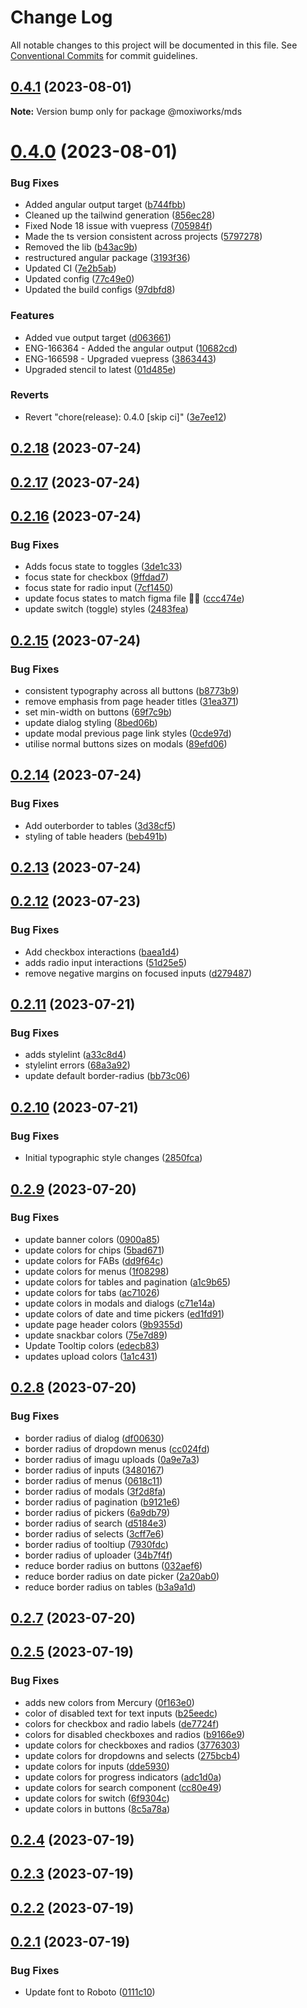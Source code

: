 # Change Log

All notable changes to this project will be documented in this file.
See [Conventional Commits](https://conventionalcommits.org) for commit guidelines.

## [0.4.1](https://github.com/moxiworks/mds/compare/0.4.0...0.4.1) (2023-08-01)

**Note:** Version bump only for package @moxiworks/mds





# [0.4.0](https://github.com/moxiworks/mds/compare/0.3.0...0.4.0) (2023-08-01)


### Bug Fixes

* Added angular output target ([b744fbb](https://github.com/moxiworks/mds/commit/b744fbbee6a7319705079c29ca640183d0183182))
* Cleaned up the tailwind generation ([856ec28](https://github.com/moxiworks/mds/commit/856ec2895af89b4da226e9fdf0aa3e2543b0fbfe))
* Fixed Node 18 issue with vuepress ([705984f](https://github.com/moxiworks/mds/commit/705984f592e6e9edc1286f9b35c4158f23afd456))
* Made the ts version consistent across projects ([5797278](https://github.com/moxiworks/mds/commit/57972782d725f0c36c4dee6e99e3136e2a66b805))
* Removed the lib ([b43ac9b](https://github.com/moxiworks/mds/commit/b43ac9b8864736421a7f527c697174237606d0ed))
* restructured angular package ([3193f36](https://github.com/moxiworks/mds/commit/3193f36f2b2cf404996dd4cf11a775e61e78f0d2))
* Updated CI ([7e2b5ab](https://github.com/moxiworks/mds/commit/7e2b5ab96417f2906c205dda9acc543e62ac77ef))
* Updated config ([77c49e0](https://github.com/moxiworks/mds/commit/77c49e077b063042bea89feaedce5e8c27fc9d3e))
* Updated the build configs ([97dbfd8](https://github.com/moxiworks/mds/commit/97dbfd80cb5c63fb52d45486d8efee659664dca2))


### Features

* Added vue output target ([d063661](https://github.com/moxiworks/mds/commit/d06366197aed15b700eee88ee04e54bd5da01d39))
* ENG-166364 - Added the angular output ([10682cd](https://github.com/moxiworks/mds/commit/10682cd71e9a79cdb95854bcf34ec2ad3614e63a))
* ENG-166598 - Upgraded vuepress ([3863443](https://github.com/moxiworks/mds/commit/38634439899963545077b264325a4b59205c5569))
* Upgraded stencil to latest ([01d485e](https://github.com/moxiworks/mds/commit/01d485ecef4339e084c7965e4a36b33ad2ec41de))


### Reverts

* Revert "chore(release): 0.4.0 [skip ci]" ([3e7ee12](https://github.com/moxiworks/mds/commit/3e7ee123d6322ae9f0e3bd1220b5eb730c939bc6))





## [0.2.18](https://github.com/moxiworks/mds/compare/0.2.17...0.2.18) (2023-07-24)



## [0.2.17](https://github.com/moxiworks/mds/compare/0.2.16...0.2.17) (2023-07-24)



## [0.2.16](https://github.com/moxiworks/mds/compare/0.2.15...0.2.16) (2023-07-24)


### Bug Fixes

* Adds focus state to toggles ([3de1c33](https://github.com/moxiworks/mds/commit/3de1c33f257be51227e22c57d702da5e7b675daf))
* focus state for checkbox ([9ffdad7](https://github.com/moxiworks/mds/commit/9ffdad72838972a4439675f6b805f8fc4ec4d083))
* focus state for radio input ([7cf1450](https://github.com/moxiworks/mds/commit/7cf145080c0eeacc238d76b9161730cbfeab0683))
* update focus states to match figma file 🤦‍♂️ ([ccc474e](https://github.com/moxiworks/mds/commit/ccc474e2468226218f993228b614e29de519c430))
* update switch (toggle) styles ([2483fea](https://github.com/moxiworks/mds/commit/2483fea5c57dba9f945e0022a966dc1ab9344c7c))



## [0.2.15](https://github.com/moxiworks/mds/compare/0.2.14...0.2.15) (2023-07-24)


### Bug Fixes

* consistent typography across all buttons ([b8773b9](https://github.com/moxiworks/mds/commit/b8773b957529c5446928c36d307d9174540778ae))
* remove emphasis from page header titles ([31ea371](https://github.com/moxiworks/mds/commit/31ea3711424d4a4374045842afe2b55f19572d2a))
* set min-width on buttons ([69f7c9b](https://github.com/moxiworks/mds/commit/69f7c9b6b57914326f4cfa03334c0af4ce82bb74))
* update dialog styling ([8bed06b](https://github.com/moxiworks/mds/commit/8bed06bd4f0aeb66cb082ed3747bb630ec5b24aa))
* update modal previous page link styles ([0cde97d](https://github.com/moxiworks/mds/commit/0cde97d42b2a67503d9c81267287cdea74f45e4f))
* utilise normal buttons sizes on modals ([89efd06](https://github.com/moxiworks/mds/commit/89efd06bfdc01297d12a904d3858e884669403bf))



## [0.2.14](https://github.com/moxiworks/mds/compare/0.2.13...0.2.14) (2023-07-24)


### Bug Fixes

* Add outerborder to tables ([3d38cf5](https://github.com/moxiworks/mds/commit/3d38cf58c8dc41cd8a5428ed69738c8ccde51033))
* styling of table headers ([beb491b](https://github.com/moxiworks/mds/commit/beb491ba7ba13334ad3a80152cdb4c76a22e72f7))



## [0.2.13](https://github.com/moxiworks/mds/compare/0.2.12...0.2.13) (2023-07-24)



## [0.2.12](https://github.com/moxiworks/mds/compare/0.2.11...0.2.12) (2023-07-23)


### Bug Fixes

* Add checkbox interactions ([baea1d4](https://github.com/moxiworks/mds/commit/baea1d4a7c5c932baeaa17227fbf5b2204797983))
* adds radio input interactions ([51d25e5](https://github.com/moxiworks/mds/commit/51d25e51775154205e67fd27166df674d19afa77))
* remove negative margins on focused inputs ([d279487](https://github.com/moxiworks/mds/commit/d279487d239d819ee0f27924fafb486124f02f79))



## [0.2.11](https://github.com/moxiworks/mds/compare/0.2.10...0.2.11) (2023-07-21)


### Bug Fixes

* adds stylelint ([a33c8d4](https://github.com/moxiworks/mds/commit/a33c8d4100641dd398857dedfe88d962e4fa84f9))
* stylelint errors ([68a3a92](https://github.com/moxiworks/mds/commit/68a3a92c6a3658a25fa5aad14e16fbedc80e14f4))
* update default border-radius ([bb73c06](https://github.com/moxiworks/mds/commit/bb73c06b17586f3c46df4791f06f4033131d3531))



## [0.2.10](https://github.com/moxiworks/mds/compare/0.2.9...0.2.10) (2023-07-21)


### Bug Fixes

* Initial typographic style changes ([2850fca](https://github.com/moxiworks/mds/commit/2850fca1f94eafdec15b79f83db6d243143f00db))



## [0.2.9](https://github.com/moxiworks/mds/compare/0.2.8...0.2.9) (2023-07-20)


### Bug Fixes

* update banner colors ([0900a85](https://github.com/moxiworks/mds/commit/0900a85500ae6f9a179591a4848be9de715c71aa))
* update colors for chips ([5bad671](https://github.com/moxiworks/mds/commit/5bad6715f3a71580829a7b1a6d5868ec6a5255b1))
* update colors for FABs ([dd9f64c](https://github.com/moxiworks/mds/commit/dd9f64c27d4a51a533825e451ad88b2cf74b86bd))
* update colors for menus ([1f08298](https://github.com/moxiworks/mds/commit/1f082986e0f5453dd56533e3892939c4519cb7cf))
* update colors for tables and pagination ([a1c9b65](https://github.com/moxiworks/mds/commit/a1c9b6528f6d767e0a5ed4294c8ab24e1df11b77))
* update colors for tabs ([ac71026](https://github.com/moxiworks/mds/commit/ac710261df9a4dbfd01b415544d7f82d213dda30))
* update colors in modals and dialogs ([c71e14a](https://github.com/moxiworks/mds/commit/c71e14af976b13bfee13d9c1bc6957690dd1fb79))
* update colors of date and time pickers ([ed1fd91](https://github.com/moxiworks/mds/commit/ed1fd91c399658698a89688ea5109700976c24ef))
* update page header colors ([9b9355d](https://github.com/moxiworks/mds/commit/9b9355de429e1b4a5ec91001d073f8f13c0345fe))
* update snackbar colors ([75e7d89](https://github.com/moxiworks/mds/commit/75e7d89ccb5adcc543fbc2f71b4f3b73d026a339))
* Update Tooltip colors ([edecb83](https://github.com/moxiworks/mds/commit/edecb83843d48bdcee3366fb0ff0072c751a4c89))
* updates upload colors ([1a1c431](https://github.com/moxiworks/mds/commit/1a1c4315ed5f694eac641afb86544bc16a9f269c))



## [0.2.8](https://github.com/moxiworks/mds/compare/0.2.7...0.2.8) (2023-07-20)


### Bug Fixes

* border radius of dialog ([df00630](https://github.com/moxiworks/mds/commit/df006305ca01a4744b0054220bbc376dcadee392))
* border radius of dropdown menus ([cc024fd](https://github.com/moxiworks/mds/commit/cc024fd745826e484d8827f42a669c0125c7627c))
* border radius of imagu uploads ([0a9e7a3](https://github.com/moxiworks/mds/commit/0a9e7a3b5f65b7a96127e91370dfdd3f7bf57067))
* border radius of inputs ([3480167](https://github.com/moxiworks/mds/commit/3480167d2ffa76e93f431fa2199fb857c4cf00f5))
* border radius of menus ([0618c11](https://github.com/moxiworks/mds/commit/0618c11d5832235110fe296a7adc1b55dbab8b83))
* border radius of modals ([3f2d8fa](https://github.com/moxiworks/mds/commit/3f2d8fab9eed9bb2033c455b4277101b570a29e2))
* border radius of pagination ([b9121e6](https://github.com/moxiworks/mds/commit/b9121e6a0648479341489f2abd403deb202f2fb7))
* border radius of pickers ([6a9db79](https://github.com/moxiworks/mds/commit/6a9db795a0e9477d954b3c1968a53444e6549246))
* border radius of search ([d5184e3](https://github.com/moxiworks/mds/commit/d5184e32a5b5be2447add76a62676b01b2feeac9))
* border radius of selects ([3cff7e6](https://github.com/moxiworks/mds/commit/3cff7e66e074e00cb2363f00db8483aa1f74e681))
* border radius of tooltiup ([7930fdc](https://github.com/moxiworks/mds/commit/7930fdc495c43fe6cc3d86c3cb550e83c0e43b9e))
* border radius of uploader ([34b7f4f](https://github.com/moxiworks/mds/commit/34b7f4f1e54645d9629633bd1f2738eeb54865cc))
* reduce border radius on buttons ([032aef6](https://github.com/moxiworks/mds/commit/032aef6b0250a2509da4742a64487d7a605af5dc))
* reduce border radius on date picker ([2a20ab0](https://github.com/moxiworks/mds/commit/2a20ab0b3709f2924ec97ea8ff46383638bd10dd))
* reduce border radius on tables ([b3a9a1d](https://github.com/moxiworks/mds/commit/b3a9a1d45cb86fb727d8356f00caa31619dc3e2c))



## [0.2.7](https://github.com/moxiworks/mds/compare/0.2.5...0.2.7) (2023-07-20)



## [0.2.5](https://github.com/moxiworks/mds/compare/0.2.4...0.2.5) (2023-07-19)


### Bug Fixes

* adds new colors from Mercury ([0f163e0](https://github.com/moxiworks/mds/commit/0f163e017257c77873bcbe0e6f031837d41bbc43))
* color of disabled text for text inputs ([b25eedc](https://github.com/moxiworks/mds/commit/b25eedc937df339581e33115fe43319f4dd1dd9f))
* colors for checkbox and radio labels ([de7724f](https://github.com/moxiworks/mds/commit/de7724f69077648613c6ba17be2a2c792c30c33a))
* colors for disabled checkboxes and radios ([b9166e9](https://github.com/moxiworks/mds/commit/b9166e9bb8f277b8897acead7d45d8e6cd425808))
* update colors for checkboxes and radios ([3776303](https://github.com/moxiworks/mds/commit/3776303afcbe14b8fea86390e84c2c1ca89412eb))
* update colors for dropdowns and selects ([275bcb4](https://github.com/moxiworks/mds/commit/275bcb464eb131b7b03a092a72bb3260bc257254))
* update colors for inputs ([dde5930](https://github.com/moxiworks/mds/commit/dde593088e20e7b91b6c58f143da7955d7dd6c2e))
* update colors for progress indicators ([adc1d0a](https://github.com/moxiworks/mds/commit/adc1d0a28a239e3949a30bb35d4cceaa2a376171))
* update colors for search component ([cc80e49](https://github.com/moxiworks/mds/commit/cc80e49dd7e02b05a4388c31430db02f70a8571c))
* update colors for switch ([6f9304c](https://github.com/moxiworks/mds/commit/6f9304c88519c4fc299778d24e8f4dabad3d5326))
* update colors in buttons ([8c5a78a](https://github.com/moxiworks/mds/commit/8c5a78a78f22150df83ebd6717c45dd2e6c047a9))



## [0.2.4](https://github.com/moxiworks/mds/compare/0.2.3...0.2.4) (2023-07-19)



## [0.2.3](https://github.com/moxiworks/mds/compare/0.2.2...0.2.3) (2023-07-19)



## [0.2.2](https://github.com/moxiworks/mds/compare/0.2.1...0.2.2) (2023-07-19)



## [0.2.1](https://github.com/moxiworks/mds/compare/0.2.0...0.2.1) (2023-07-19)


### Bug Fixes

* Update font to Roboto ([0111c10](https://github.com/moxiworks/mds/commit/0111c10fac8d7ab4d8c45c0bbe7469b982a5329a))
